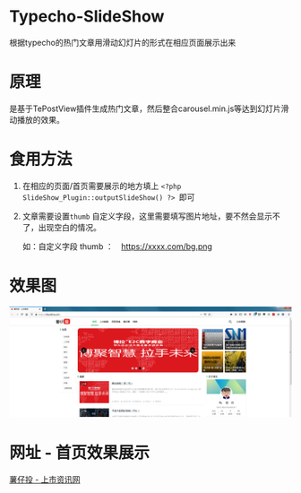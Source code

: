 # Typecho-SlideShow
根据typecho的热门文章用滑动幻灯片的形式在相应页面展示出来

# 原理
是基于TePostView插件生成热门文章，然后整合carousel.min.js等达到幻灯片滑动播放的效果。

# 食用方法
1. 在相应的页面/首页需要展示的地方填上 `<?php SlideShow_Plugin::outputSlideShow() ?> `即可

2. 文章需要设置`thumb` 自定义字段，这里需要填写图片地址，要不然会显示不了，出现空白的情况。

   如：自定义字段 thumb ：　https://xxxx.com/bg.png 

# 效果图
![](demo.png)

# 网址 - 首页效果展示
[薯仔投 - 上市资讯网](https://shuzaitou.com/)
